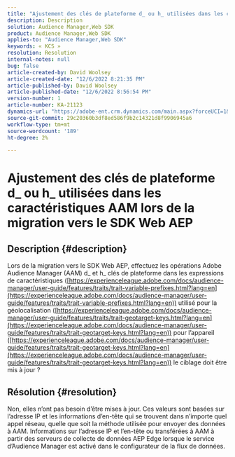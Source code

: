 ```yaml
---
title: "Ajustement des clés de plateforme d_ ou h_ utilisées dans les caractéristiques AAM lors de la migration vers le SDK Web AEP"
description: Description
solution: Audience Manager,Web SDK
product: Audience Manager,Web SDK
applies-to: "Audience Manager,Web SDK"
keywords: « KCS »
resolution: Resolution
internal-notes: null
bug: false
article-created-by: David Woolsey
article-created-date: "12/6/2022 8:21:35 PM"
article-published-by: David Woolsey
article-published-date: "12/6/2022 8:56:54 PM"
version-number: 1
article-number: KA-21123
dynamics-url: "https://adobe-ent.crm.dynamics.com/main.aspx?forceUCI=1&pagetype=entityrecord&etn=knowledgearticle&id=00687491-a375-ed11-81aa-6045bd006079"
source-git-commit: 29c20360b3df8ed586f9b2c14321d8f9906945a6
workflow-type: tm+mt
source-wordcount: '189'
ht-degree: 2%

---
```


# Ajustement des clés de plateforme d_ ou h_ utilisées dans les caractéristiques AAM lors de la migration vers le SDK Web AEP

## Description {#description}

Lors de la migration vers le SDK Web AEP, effectuez les opérations Adobe Audience Manager (AAM) d_ et h_ clés de plateforme dans les expressions de caractéristiques ([https://experienceleague.adobe.com/docs/audience-manager/user-guide/features/traits/trait-variable-prefixes.html?lang=en](https://experienceleague.adobe.com/docs/audience-manager/user-guide/features/traits/trait-variable-prefixes.html?lang=en)) utilisé pour la géolocalisation ([https://experienceleague.adobe.com/docs/audience-manager/user-guide/features/traits/trait-geotarget-keys.html?lang=en](https://experienceleague.adobe.com/docs/audience-manager/user-guide/features/traits/trait-geotarget-keys.html?lang=en)) pour l’appareil ([https://experienceleague.adobe.com/docs/audience-manager/user-guide/features/traits/trait-geotarget-keys.html?lang=en](https://experienceleague.adobe.com/docs/audience-manager/user-guide/features/traits/trait-geotarget-keys.html?lang=en)) le ciblage doit être mis à jour ?

## Résolution {#resolution}


Non, elles n’ont pas besoin d’être mises à jour. Ces valeurs sont basées sur l’adresse IP et les informations d’en-tête qui se trouvent dans n’importe quel appel réseau, quelle que soit la méthode utilisée pour envoyer des données à AAM. Informations sur l’adresse IP et l’en-tête ou transférées à AAM à partir des serveurs de collecte de données AEP Edge lorsque le service d’Audience Manager est activé dans le configurateur de la flux de données.
